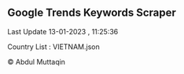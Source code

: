 

## Google Trends Keywords Scraper 
 
Last Update 13-01-2023 , 11:25:36

Country List :
VIETNAM.json



© Abdul Muttaqin 
